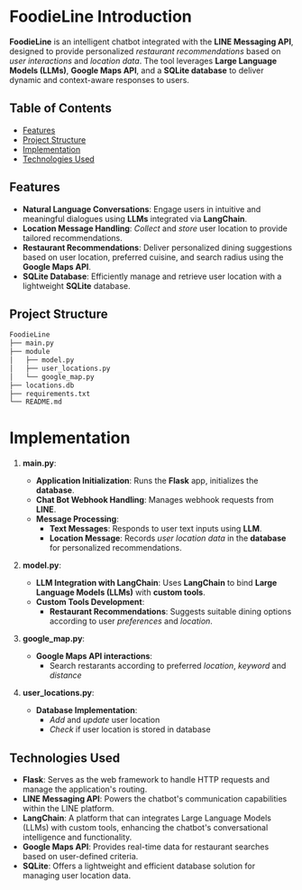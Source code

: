 # FoodieLine Introduction
**FoodieLine** is an intelligent chatbot integrated with the **LINE Messaging API**, designed to provide personalized *restaurant recommendations* based on *user interactions* and *location data*. The tool leverages **Large Language Models (LLMs)**, **Google Maps API**, and a **SQLite database** to deliver dynamic and context-aware responses to users.

## Table of Contents
- [Features](#features)
- [Project Structure](#project-structure)
- [Implementation](#implementation)
- [Technologies Used](#technologies-used)

## Features
- **Natural Language Conversations**: Engage users in intuitive and meaningful dialogues using **LLMs** integrated via **LangChain**.
- **Location Message Handling**: *Collect* and *store* user location to provide tailored recommendations.
- **Restaurant Recommendations**: Deliver personalized dining suggestions based on user location, preferred cuisine, and search radius using the **Google Maps API**.
- **SQLite Database**: Efficiently manage and retrieve user location with a lightweight **SQLite** database.

## Project Structure
```bash
FoodieLine
├── main.py                
├── module
│   ├── model.py
│   ├── user_locations.py
│   └── google_map.py
├── locations.db
├── requirements.txt
└── README.md
```

# Implementation
1. **main.py**:
    - **Application Initialization**: Runs the **Flask** app, initializes the **database**.
    - **Chat Bot Webhook Handling**: Manages webhook requests from **LINE**.
    - **Message Processing**:
        - **Text Messages**: Responds to user text inputs using **LLM**.
        - **Location Message**:  Records *user location data* in the **database** for personalized recommendations.

2. **model.py**:
    - **LLM Integration with LangChain**: Uses **LangChain** to bind **Large Language Models (LLMs)** with **custom tools**.
    - **Custom Tools Development**:
        - **Restaurant Recommendations**: Suggests suitable dining options according to user *preferences* and *location*.

3. **google_map.py**:
    - **Google Maps API interactions**:
        - Search restarants according to preferred *location*, *keyword* and *distance*

4. **user_locations.py**:
    - **Database Implementation**:
        - *Add* and *update* user location
        - *Check* if user location is stored in database

## Technologies Used
- **Flask**: Serves as the web framework to handle HTTP requests and manage the application's routing.
- **LINE Messaging API**: Powers the chatbot's communication capabilities within the LINE platform.
- **LangChain**: A platform that can integrates Large Language Models (LLMs) with custom tools, enhancing the chatbot's conversational intelligence and functionality.
- **Google Maps API**: Provides real-time data for restaurant searches based on user-defined criteria.
- **SQLite**: Offers a lightweight and efficient database solution for managing user location data.